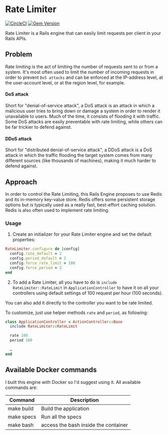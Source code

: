 # Rate Limiter

[![CircleCI](https://circleci.com/gh/vbrazo/rate_limiter.svg?style=svg&circle-token=76a6a276549c313fa74076e5638a1d6d15cd5ee7)](<https://app.circleci.com/settings/project/github/vbrazo/rate_limiter>)
[![Gem Version](https://badge.fury.io/rb/rate_limiter_engine.svg)](https://badge.fury.io/rb/rate_limiter_engine)

Rate Limiter is a Rails engine that can easily limit requests per client in your Rails APIs.

## Problem

Rate limiting is the act of limiting the number of requests sent to or from a system. It's most often used to limit the number of incoming requests in order to prevent `DoS attacks` and can be enforced at the IP-address level, at the user-account level, or at the region level, for example.

#### DoS attack

Short for "denial-of-service attack", a DoS attack is an attack in which a malicious user tries to bring down or damage a system in order to render it unavailable to users. Much of the time, it consists of flooding it with traffic. Some DoS attacks are easily preventable with rate limiting, while others can be far trickier to defend against.

#### DDoS attack

Short for "distributed denial-of-service attack", a DDoS attack is a DoS attack in which the traffic flooding the target system comes from many different sources (like thousands of machines), making it much harder to defend against.

## Approach

In order to control the Rate Limiting, this Rails Engine proposes to use Redis and its in-memory key-value store. Redis offers some persistent storage options but is typically used as a really fast, best-effort caching solution. Redis is also often used to implement rate limiting.

### Usage

1. Create an initializer for your Rate Limiter engine and set the default properties:

```ruby
RateLimiter.configure do |config|
  config.rate_default = 2
  config.period_default = 2
  config.force_rate_limit = 100
  config.force_period = 2
end
```

2. To add a Rate Limiter, all you have to do is `include RateLimiter::RateLimit` in `ApplicationController` to have it on all your controllers using default settings of 100 request per hour (100 seconds).

You can also add it directly to the controller you want to be rate limited.

To customize, just use helper methods `rate` and `period`, as following:

```ruby
class ApplicationController < ActionController::Base
  include RateLimiter::RateLimit

  rate 100
  period 100

  …
end
```

## Available Docker commands

I built this engine with Docker so I'd suggest using it. All available commands are:

| Command      | Description                            |
|--------------|----------------------------------------|
| make build   | Build the application                  |
| make specs   | Run all the specs                      |
| make bash    | access the bash inside the container   |
